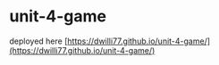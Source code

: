 # unit-4-game

deployed here [https://dwilli77.github.io/unit-4-game/](https://dwilli77.github.io/unit-4-game/)
